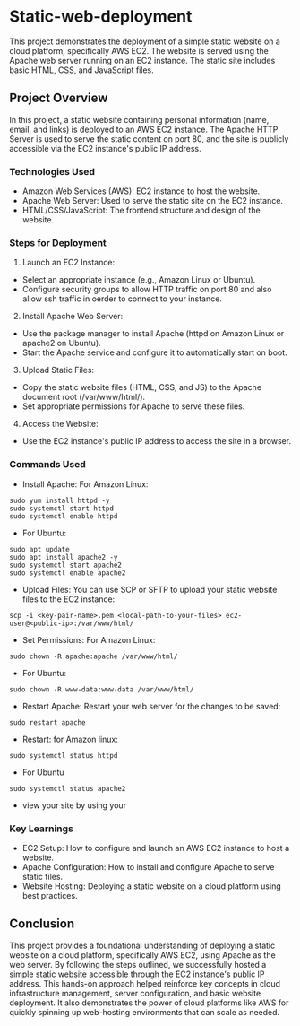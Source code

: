 # Static-web-deployment

This project demonstrates the deployment of a simple static website on a cloud platform, specifically AWS EC2. The website is served using the Apache web server running on an EC2 instance. The static site includes basic HTML, CSS, and JavaScript files.

## Project Overview
In this project, a static website containing personal information (name, email, and links) is deployed to an AWS EC2 instance. The Apache HTTP Server is used to serve the static content on port 80, and the site is publicly accessible via the EC2 instance's public IP address.

### Technologies Used
- Amazon Web Services (AWS): EC2 instance to host the website.
- Apache Web Server: Used to serve the static site on the EC2 instance.
- HTML/CSS/JavaScript: The frontend structure and design of the website.

### Steps for Deployment
1. Launch an EC2 Instance:
   
 - Select an appropriate instance (e.g., Amazon Linux or Ubuntu).
 - Configure security groups to allow HTTP traffic on port 80 and also allow ssh traffic in oerder to connect to your instance.

2. Install Apache Web Server:

  - Use the package manager to install Apache (httpd on Amazon Linux or apache2 on Ubuntu).
  - Start the Apache service and configure it to automatically start on boot.

3. Upload Static Files:

  - Copy the static website files (HTML, CSS, and JS) to the Apache document root (/var/www/html/).
  - Set appropriate permissions for Apache to serve these files.

4. Access the Website:

  - Use the EC2 instance's public IP address to access the site in a browser.

### Commands Used

- Install Apache: For Amazon Linux:

```
sudo yum install httpd -y
sudo systemctl start httpd
sudo systemctl enable httpd
```
- For Ubuntu:

```
sudo apt update
sudo apt install apache2 -y
sudo systemctl start apache2
sudo systemctl enable apache2
```
- Upload Files: You can use SCP or SFTP to upload your static website files to the EC2 instance:

```
scp -i <key-pair-name>.pem <local-path-to-your-files> ec2-user@<public-ip>:/var/www/html/
```

- Set Permissions: For Amazon Linux:

```
sudo chown -R apache:apache /var/www/html/
```

- For Ubuntu:

```
sudo chown -R www-data:www-data /var/www/html/
```

- Restart Apache: Restart your web server for the changes to be saved:

```
sudo restart apache
```
- Restart: for Amazon linux:

```
sudo systemctl status httpd
```

- For Ubuntu

```
sudo systemctl status apache2
```
- view your site by using your <ip-address>

### Key Learnings

- EC2 Setup: How to configure and launch an AWS EC2 instance to host a website.
- Apache Configuration: How to install and configure Apache to serve static files.
- Website Hosting: Deploying a static website on a cloud platform using best practices.

## Conclusion
This project provides a foundational understanding of deploying a static website on a cloud platform, specifically AWS EC2, using Apache as the web server. By following the steps outlined, we successfully hosted a simple static website accessible through the EC2 instance's public IP address. This hands-on approach helped reinforce key concepts in cloud infrastructure management, server configuration, and basic website deployment. It also demonstrates the power of cloud platforms like AWS for quickly spinning up web-hosting environments that can scale as needed.



